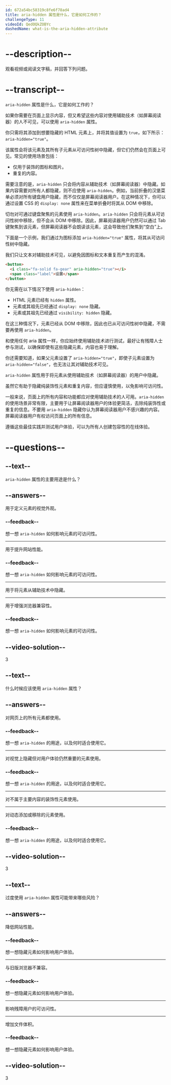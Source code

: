 ```yaml
---
id: 672a54bc58319c8fe6f78ad4
title: aria-hidden 属性是什么，它是如何工作的？
challengeType: 11
videoId: QedOQkZOBYc
dashedName: what-is-the-aria-hidden-attribute
---
```


# --description--

观看视频或阅读文字稿，并回答下列问题。

# --transcript--

`aria-hidden` 属性是什么，它是如何工作的？

如果你需要在页面上显示内容，但又希望这些内容对使用辅助技术（如屏幕阅读器）的人不可见，可以使用 `aria-hidden` 属性。

你只需将其添加到想要隐藏的 HTML 元素上，并将其值设置为 `true`，如下所示：`aria-hidden="true"`。

该属性会将该元素及其所有子元素从可访问性树中隐藏，但它们仍然会在页面上可见。常见的使用场景包括：

- 仅用于装饰的图标和图片。
- 重复的内容。

需要注意的是，`aria-hidden` 只会将内容从辅助技术（如屏幕阅读器）中隐藏。如果内容需要对所有人都隐藏，则不应使用 `aria-hidden`。例如，当前折叠的汉堡菜单必须对所有键盘用户隐藏，而不仅仅是屏幕阅读器用户。在这种情况下，你可以通过设置 CSS 的 `display: none` 属性来在菜单折叠时将其从 DOM 中移除。

切勿对可通过键盘聚焦的元素使用 `aria-hidden`。`aria-hidden` 只会将元素从可访问性树中移除，但不会从 DOM 中移除。因此，屏幕阅读器用户仍然可以通过 Tab 键聚焦到该元素，但屏幕阅读器不会朗读该元素，这会导致他们聚焦到“空白”上。

下面是一个示例，我们通过为图标添加 `aria-hidden="true"` 属性，将其从可访问性树中隐藏。

我们只让文本对辅助技术可见，以避免因图标和文本重复而产生的混淆。

```html
<button>
  <i class="fa-solid fa-gear" aria-hidden="true"></i>
  <span class="label">设置</span>
</button>
```

你无需在以下情况下使用 `aria-hidden`：

- HTML 元素已经有 `hidden` 属性。
- 元素或其祖先已经通过 `display: none` 隐藏。
- 元素或其祖先已经通过 `visibility: hidden` 隐藏。

在这三种情况下，元素已经从 DOM 中移除，因此也已从可访问性树中隐藏，不需要再使用 `aria-hidden`。

和使用任何 aria 属性一样，你应始终使用辅助技术进行测试，最好让有残障人士参与测试，以确保即使有这些隐藏元素，内容也易于理解。

你还需要知道，如果父元素设置了 `aria-hidden="true"`，即使子元素设置为 `aria-hidden="false"`，也无法让其对辅助技术可见。

`aria-hidden` 属性用于将元素从使用辅助技术（如屏幕阅读器）的用户中隐藏。

虽然它有助于隐藏纯装饰性元素和重复内容，但应谨慎使用，以免影响可访问性。

一般来说，页面上的所有内容和功能都应对使用辅助技术的人可用。`aria-hidden` 的使用场景非常有限，主要用于让屏幕阅读器用户的体验更简洁，去除纯装饰性或重复的信息。不要用 `aria-hidden` 隐藏你认为屏幕阅读器用户不感兴趣的内容。屏幕阅读器用户有权访问页面上的所有信息。

遵循这些最佳实践并测试用户体验，可以为所有人创建包容性的在线体验。

# --questions--

## --text--

`aria-hidden` 属性的主要用途是什么？

## --answers--

用于定义元素的视觉外观。

### --feedback--

想一想 `aria-hidden` 如何影响元素的可访问性。

---

用于提升网站性能。

### --feedback--

想一想 `aria-hidden` 如何影响元素的可访问性。

---

用于将元素从辅助技术中隐藏。

---

用于增强浏览器兼容性。

### --feedback--

想一想 `aria-hidden` 如何影响元素的可访问性。

## --video-solution--

3

## --text--

什么时候应该使用 `aria-hidden` 属性？

## --answers--

对网页上的所有元素都使用。

### --feedback--

想一想 `aria-hidden` 的用途，以及何时适合使用它。

---

对视觉上隐藏但对用户体验仍然重要的元素使用。

### --feedback--

想一想 `aria-hidden` 的用途，以及何时适合使用它。

---

对不属于主要内容的装饰性元素使用。

---

对动态添加或移除的元素使用。

### --feedback--

想一想 `aria-hidden` 的用途，以及何时适合使用它。

## --video-solution--

3

## --text--

过度使用 `aria-hidden` 属性可能带来哪些风险？

## --answers--

降低网站性能。

### --feedback--

想一想隐藏元素如何影响用户体验。

---

与旧版浏览器不兼容。

### --feedback--

想一想隐藏元素如何影响用户体验。

---

影响残障用户的可访问性。

---

增加文件体积。

### --feedback--

想一想隐藏元素如何影响用户体验。

## --video-solution--

3


